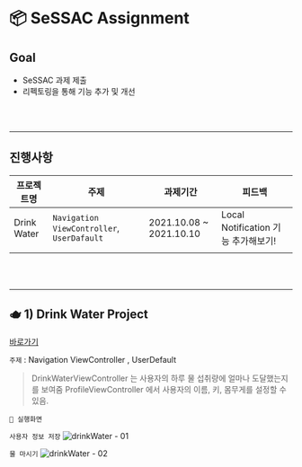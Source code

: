 # 📦 SeSSAC Assignment 

## Goal 
* SeSSAC 과제 제출 
* 리펙토링을 통해 기능 추가 및 개선
 
<br> </br>

***

## 진행사항
| 프로젝트명  | 주제  | 과제기간  | 피드백  |
| --- | --- | --- |--- |
| Drink Water  | `Navigation ViewController`, `UserDafault`  | 2021.10.08 ~ 2021.10.10         | Local Notification 기능 추가해보기!                  |
|  |  | | |

<br> </br>

***

## 🫖 1) Drink Water Project

[바로가기](https://github.com/Brandnew-one/SSAC/tree/master/SeSSACDrinkWater)

`주제` : Navigation ViewController , UserDefault
> DrinkWaterViewController 는 사용자의 하루 물 섭취량에 얼마나 도달했는지를 보여줌
> ProfileViewController 에서 사용자의 이름, 키, 몸무게를 설정할 수 있음.

`📱 실행화면`

`사용자 정보 저장`
![drinkWater - 01](https://user-images.githubusercontent.com/88618825/136682986-8acb31cf-78af-409d-80c3-2503c90ec603.gif)

`물 마시기`
![drinkWater - 02](https://user-images.githubusercontent.com/88618825/136683026-adab7eb6-5ffb-4096-9668-3a1bb07a1a0e.gif)




